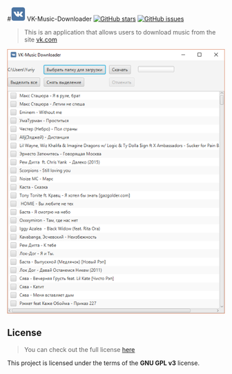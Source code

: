 #<img src="app/src/main/resources/icon.png" height="33px" alt="App icon"/> VK-Music-Downloader
[![GitHub stars](https://img.shields.io/github/stars/jaguar51/VK-Music-Downloader.svg?style=flat-square)](https://github.com/jaguar51/VK-Music-Downloader/stargazers)
[![GitHub issues](https://img.shields.io/github/issues/jaguar51/VK-Music-Downloader.svg?style=flat-square)](https://github.com/jaguar51/VK-Music-Downloader/issues)

>This is an application that allows users to download music from the site [vk.com](https://vk.com/)

<img src="some_files/screenshot1.png" height="60%" alt="App in work"/>

## License
> You can check out the full license [here](LICENSE)

This project is licensed under the terms of the **GNU GPL v3** license.
